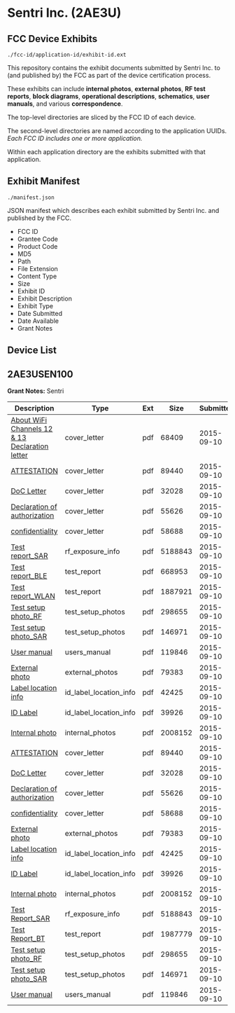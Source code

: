 # Sentri Inc. (2AE3U)
## FCC Device Exhibits

```
./fcc-id/application-id/exhibit-id.ext
```

This repository contains the exhibit documents submitted by Sentri Inc. to (and published by) the FCC as part of the device certification process.

These exhibits can include **internal photos**, **external photos**, **RF test reports**, **block diagrams**, **operational descriptions**, **schematics**, **user manuals**, and various **correspondence**.

The top-level directories are sliced by the FCC ID of each device.

The second-level directories are named according to the application UUIDs. *Each FCC ID includes one or more application.*

Within each application directory are the exhibits submitted with that application. 

## Exhibit Manifest

```
./manifest.json
```

JSON manifest which describes each exhibit submitted by Sentri Inc. and published by the FCC.

- FCC ID
- Grantee Code
- Product Code
- MD5
- Path
- File Extension
- Content Type
- Size
- Exhibit ID
- Exhibit Description
- Exhibit Type
- Date Submitted
- Date Available
- Grant Notes

## Device List
## 2AE3USEN100
**Grant Notes:** Sentri

| Description | Type | Ext | Size | Submitted | Available |
| ----------- | ---- | --- | ---- | --------- | --------- |
| [About WiFi Channels 12 & 13  Declaration letter](2AE3USEN100/27f9e191f5f30b1747e2eeb1affa3fcd/2742386.pdf) | cover_letter | pdf | 68409 | 2015-09-10 | 2015-09-10 |
| [ATTESTATION](2AE3USEN100/27f9e191f5f30b1747e2eeb1affa3fcd/2742308.pdf) | cover_letter | pdf | 89440 | 2015-09-10 | 2015-09-10 |
| [DoC Letter](2AE3USEN100/27f9e191f5f30b1747e2eeb1affa3fcd/2742309.pdf) | cover_letter | pdf | 32028 | 2015-09-10 | 2015-09-10 |
| [Declaration of authorization](2AE3USEN100/27f9e191f5f30b1747e2eeb1affa3fcd/2742310.pdf) | cover_letter | pdf | 55626 | 2015-09-10 | 2015-09-10 |
| [confidentiality](2AE3USEN100/27f9e191f5f30b1747e2eeb1affa3fcd/2742311.pdf) | cover_letter | pdf | 58688 | 2015-09-10 | 2015-09-10 |
| [Test report_SAR](2AE3USEN100/27f9e191f5f30b1747e2eeb1affa3fcd/2742306.pdf) | rf_exposure_info | pdf | 5188843 | 2015-09-10 | 2015-09-10 |
| [Test report_BLE](2AE3USEN100/27f9e191f5f30b1747e2eeb1affa3fcd/2742384.pdf) | test_report | pdf | 668953 | 2015-09-10 | 2015-09-10 |
| [Test report_WLAN](2AE3USEN100/27f9e191f5f30b1747e2eeb1affa3fcd/2742385.pdf) | test_report | pdf | 1887921 | 2015-09-10 | 2015-09-10 |
| [Test setup photo_RF](2AE3USEN100/27f9e191f5f30b1747e2eeb1affa3fcd/2742303.pdf) | test_setup_photos | pdf | 298655 | 2015-09-10 | 2015-09-10 |
| [Test setup photo_SAR](2AE3USEN100/27f9e191f5f30b1747e2eeb1affa3fcd/2742304.pdf) | test_setup_photos | pdf | 146971 | 2015-09-10 | 2015-09-10 |
| [User manual](2AE3USEN100/27f9e191f5f30b1747e2eeb1affa3fcd/2742305.pdf) | users_manual | pdf | 119846 | 2015-09-10 | 2015-09-10 |
| [External photo](2AE3USEN100/27f9e191f5f30b1747e2eeb1affa3fcd/2742299.pdf) | external_photos | pdf | 79383 | 2015-09-10 | 2015-09-10 |
| [Label location info](2AE3USEN100/27f9e191f5f30b1747e2eeb1affa3fcd/2742301.pdf) | id_label_location_info | pdf | 42425 | 2015-09-10 | 2015-09-10 |
| [ID Label](2AE3USEN100/27f9e191f5f30b1747e2eeb1affa3fcd/2742302.pdf) | id_label_location_info | pdf | 39926 | 2015-09-10 | 2015-09-10 |
| [Internal photo](2AE3USEN100/27f9e191f5f30b1747e2eeb1affa3fcd/2742300.pdf) | internal_photos | pdf | 2008152 | 2015-09-10 | 2015-09-10 |
| [ATTESTATION](2AE3USEN100/d4abaf62e894ffd99b610a6c1c822493/2742308.pdf) | cover_letter | pdf | 89440 | 2015-09-10 | 2015-09-10 |
| [DoC Letter](2AE3USEN100/d4abaf62e894ffd99b610a6c1c822493/2742309.pdf) | cover_letter | pdf | 32028 | 2015-09-10 | 2015-09-10 |
| [Declaration of authorization](2AE3USEN100/d4abaf62e894ffd99b610a6c1c822493/2742310.pdf) | cover_letter | pdf | 55626 | 2015-09-10 | 2015-09-10 |
| [confidentiality](2AE3USEN100/d4abaf62e894ffd99b610a6c1c822493/2742311.pdf) | cover_letter | pdf | 58688 | 2015-09-10 | 2015-09-10 |
| [External photo](2AE3USEN100/d4abaf62e894ffd99b610a6c1c822493/2742299.pdf) | external_photos | pdf | 79383 | 2015-09-10 | 2015-09-10 |
| [Label location info](2AE3USEN100/d4abaf62e894ffd99b610a6c1c822493/2742301.pdf) | id_label_location_info | pdf | 42425 | 2015-09-10 | 2015-09-10 |
| [ID Label](2AE3USEN100/d4abaf62e894ffd99b610a6c1c822493/2742302.pdf) | id_label_location_info | pdf | 39926 | 2015-09-10 | 2015-09-10 |
| [Internal photo](2AE3USEN100/d4abaf62e894ffd99b610a6c1c822493/2742300.pdf) | internal_photos | pdf | 2008152 | 2015-09-10 | 2015-09-10 |
| [Test Report_SAR](2AE3USEN100/d4abaf62e894ffd99b610a6c1c822493/2742306.pdf) | rf_exposure_info | pdf | 5188843 | 2015-09-10 | 2015-09-10 |
| [Test Report_BT](2AE3USEN100/d4abaf62e894ffd99b610a6c1c822493/2742307.pdf) | test_report | pdf | 1987779 | 2015-09-10 | 2015-09-10 |
| [Test setup photo_RF](2AE3USEN100/d4abaf62e894ffd99b610a6c1c822493/2742303.pdf) | test_setup_photos | pdf | 298655 | 2015-09-10 | 2015-09-10 |
| [Test setup photo_SAR](2AE3USEN100/d4abaf62e894ffd99b610a6c1c822493/2742304.pdf) | test_setup_photos | pdf | 146971 | 2015-09-10 | 2015-09-10 |
| [User manual](2AE3USEN100/d4abaf62e894ffd99b610a6c1c822493/2742305.pdf) | users_manual | pdf | 119846 | 2015-09-10 | 2015-09-10 |
